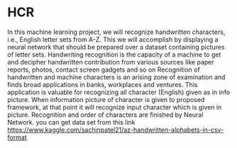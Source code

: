 # HCR
In this machine learning project, we will recognize handwritten characters, i.e., English letter sets from A-Z. This we will accomplish by displaying a neural network that should be prepared over a dataset containing pictures of letter sets. Handwriting recognition is the capacity of a machine to get and decipher handwritten contribution from various sources like paper reports, photos, contact screen gadgets and so on Recognition of handwritten and machine characters is an arising zone of examination and finds broad applications in banks, workplaces and ventures. This application is valuable for recognizing all character (English) given as in info picture. When information picture of character is given to proposed framework, at that point it will recognize input character which is given in picture. Recognition and order of characters are finished by Neural Network.
you can get data set from this link https://www.kaggle.com/sachinpatel21/az-handwritten-alphabets-in-csv-format
